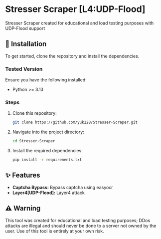# Stresser Scraper [L4:UDP-Flood]

Stresser Scraper created for educational and load testing purposes with UDP-Flood support 

  ## 🔧 Installation
  
  To get started, clone the repository and install the dependencies.
  
  ### Tested Version
  Ensure you have the following installed:
  - Python >= 3.13
  
  ### Steps
  1. Clone this repository:
     ```bash
     git clone https://github.com/yuk228/Stresser-Scraper.git
     ```
  2. Navigate into the project directory:
     ```bash
     cd Stresser-Scraper
     ```
  3. Install the required dependencies:
     ```bash
     pip install -r requirements.txt
     ```
   

  ## ✨ Features
  - **Captcha Bypass:** Bypass captcha using easyocr
  - **Layer4[UDP-Flood]:** Layer4 attack

## ⚠️ Warning

This tool was created for educational and load testing purposes; DDos attacks are illegal and should never be done to a server not owned by the user. Use of this tool is entirely at your own risk.
  